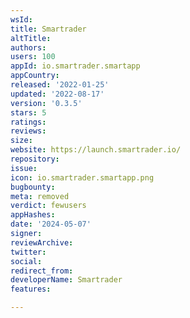 ```yaml
---
wsId: 
title: Smartrader
altTitle: 
authors: 
users: 100
appId: io.smartrader.smartapp
appCountry: 
released: '2022-01-25'
updated: '2022-08-17'
version: '0.3.5'
stars: 5
ratings: 
reviews: 
size: 
website: https://launch.smartrader.io/
repository: 
issue: 
icon: io.smartrader.smartapp.png
bugbounty: 
meta: removed
verdict: fewusers
appHashes: 
date: '2024-05-07'
signer: 
reviewArchive: 
twitter: 
social: 
redirect_from: 
developerName: Smartrader
features: 

---
```


